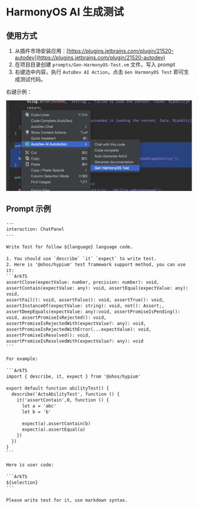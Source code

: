 # HarmonyOS AI 生成测试 

## 使用方式

1. 从插件市场安装应用：[https://plugins.jetbrains.com/plugin/21520-autodev](https://plugins.jetbrains.com/plugin/21520-autodev)
2. 在项目目录创建 `prompts/Gen-HarmonyOS-Test.vm` 文件，写入 prompt
3. 右键选中内容，执行 `AutoDev AI Action`，点击 `Gen HarmonyOS Test` 即可生成测试代码。

右键示例：

![Gen HarmonyOS Test](images/gen-harmonyos-test.png)

## Prompt 示例



    ---
    interaction: ChatPanel
    ---
       
    Write Test for follow ${language} language code.
    
    1. You should use `describe` `it` `expect` to write test.
    2. Here is '@ohos/hypium' test framework support method, you can use it:
    ```ArkTS
    assertClose(expectValue: number, precision: number): void, assertContain(expectValue: any): void, assertEqual(expectValue: any): void,
    assertFail(): void, assertFalse(): void, assertTrue(): void, assertInstanceOf(expectValue: string): void, not(): Assert;,
    assertDeepEquals(expectValue: any):void, assertPromiseIsPending(): void, assertPromiseIsRejected(): void,
    assertPromiseIsRejectedWith(expectValue?: any): void, assertPromiseIsRejectedWithError(...expectValue): void,
    assertPromiseIsResolved(): void, assertPromiseIsResolvedWith(expectValue?: any): void
    ```
    
    For example:
    
    ```ArkTS
    import { describe, it, expect } from '@ohos/hypium'
    
    export default function abilityTest() {
      describe('ActsAbilityTest', function () {
        it('assertContain',0, function () {
          let a = 'abc'
          let b = 'b'
    
          expect(a).assertContain(b)
          expect(a).assertEqual(a)
        })
      })
    }
    ```
    
    Here is user code:
    
    ```ArkTS
    ${selection}
    ```
    
    Please write test for it, use markdown syntax.
    